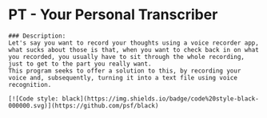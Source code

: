 # PT - Your Personal Transcriber
    ### Description:
    Let's say you want to record your thoughts using a voice recorder app, what sucks about those is that, when you want to check back in on what you recorded, you usually have to sit through the whole recording, just to get to the part you really want.
    This program seeks to offer a solution to this, by recording your voice and, subsequently, turning it into a text file using voice recognition.

    [![Code style: black](https://img.shields.io/badge/code%20style-black-000000.svg)](https://github.com/psf/black)

    
